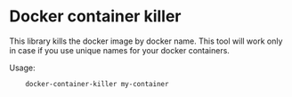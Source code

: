 # Docker container killer

This library kills the docker image by docker name. This tool will work only in case if you use
unique names for your docker containers.

Usage:

```
    docker-container-killer my-container
```